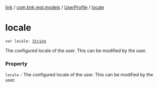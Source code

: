 [link](../../index.md) / [com.tink.rest.models](../index.md) / [UserProfile](index.md) / [locale](./locale.md)

# locale

`var locale: `[`String`](https://kotlinlang.org/api/latest/jvm/stdlib/kotlin/-string/index.html)

The configured locale of the user. This can be modified by the user.

### Property

`locale` - The configured locale of the user. This can be modified by the user.